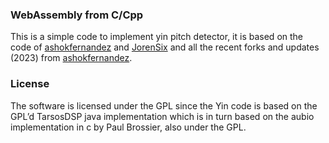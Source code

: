 ### WebAssembly from C/Cpp


This is a simple code to implement yin pitch detector, it is based on the code of [ashokfernandez](https://github.com/ashokfernandez/Yin-Pitch-Tracking) and [JorenSix](https://github.com/JorenSix/Pidato) and all the recent forks and updates (2023) from [ashokfernandez](https://github.com/ashokfernandez/Yin-Pitch-Tracking).



### License

The software is licensed under the GPL since the Yin code is based on the GPL’d TarsosDSP java implementation which is in turn based on the aubio implementation in c by Paul Brossier, also under the GPL.


